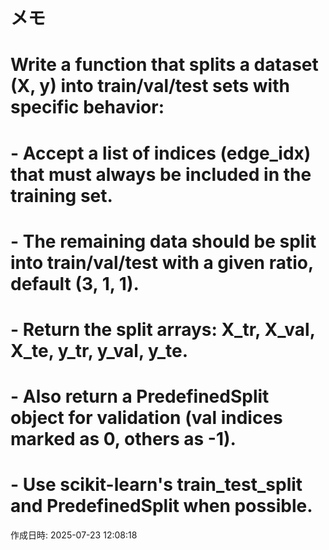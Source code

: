 # メモ

# Write a function that splits a dataset (X, y) into train/val/test sets with specific behavior:
# - Accept a list of indices (edge_idx) that must always be included in the training set.
# - The remaining data should be split into train/val/test with a given ratio, default (3, 1, 1).
# - Return the split arrays: X_tr, X_val, X_te, y_tr, y_val, y_te.
# - Also return a PredefinedSplit object for validation (val indices marked as 0, others as -1).
# - Use scikit-learn's train_test_split and PredefinedSplit when possible.

作成日時: 2025-07-23 12:08:18